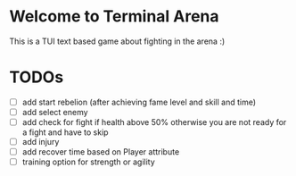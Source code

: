 # Welcome to Terminal Arena

This is a TUI text based game about fighting in the arena :) 

# TODOs
- [ ] add start rebelion (after achieving fame level and skill and time)
- [ ] add select enemy
- [ ] add check for fight if health above 50% otherwise you are not ready for a fight and have to skip
- [ ] add injury
- [ ] add recover time based on Player attribute
- [ ] training option for strength or agility
